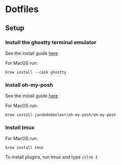 # Dotfiles

## Setup
### Install the ghostty terminal emulator

See the install guide [here](https://ghostty.org/docs/install/binary)

For MacOS run:
```shell
brew install --cask ghostty
```

### Install oh-my-posh

See the install guide [here](https://ohmyposh.dev/docs/installation/macos)

For MacOS run:
```shell
brew install jandedobbeleer/oh-my-posh/oh-my-posh
```

### Install tmux

For MacOS run:
```shell
brew install tmux
```

To install plugins, run tmux and type `ctl+b I`
